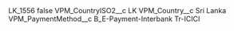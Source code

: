 <?xml version="1.0" encoding="UTF-8"?>
<CustomMetadata xmlns="http://soap.sforce.com/2006/04/metadata" xmlns:xsi="http://www.w3.org/2001/XMLSchema-instance" xmlns:xsd="http://www.w3.org/2001/XMLSchema">
    <label>LK_1556</label>
    <protected>false</protected>
    <values>
        <field>VPM_CountryISO2__c</field>
        <value xsi:type="xsd:string">LK</value>
    </values>
    <values>
        <field>VPM_Country__c</field>
        <value xsi:type="xsd:string">Sri Lanka</value>
    </values>
    <values>
        <field>VPM_PaymentMethod__c</field>
        <value xsi:type="xsd:string">B_E-Payment-Interbank Tr-ICICI</value>
    </values>
</CustomMetadata>
